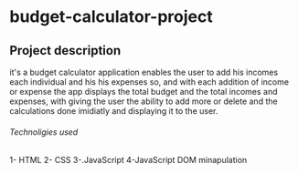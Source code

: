 # budget-calculator-project

## Project description

it's a budget calculator application enables the user to add his incomes each individual and his his expenses so,
and with each addition of income or expense the app displays the total budget and the total incomes and expenses, 
with giving the user the ability to add more or delete and the calculations done imidiatly and displaying it to the user.


###### Technoligies used

1- HTML
2- CSS
3-.JavaScript 
4-JavaScript DOM minapulation


